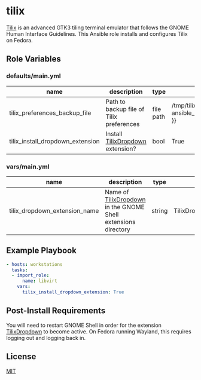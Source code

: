 # tilix

[Tilix][tilix] is an advanced GTK3 tiling terminal emulator that follows the
GNOME Human Interface Guidelines. This Ansible role installs and configures
Tilix on Fedora.

## Role Variables

### defaults/main.yml

|name|description|type|default|
|---|---|---|---|
|tilix_preferences_backup_file|Path to backup file of Tilix preferences|file path|/tmp/tilix_preferences.{{ ansible_date_time.epoch }}|
|tilix_install_dropdown_extension|Install [TilixDropdown][tilixdropdown] extension?|bool|True|

### vars/main.yml

|name|description|type|default|
|---|---|---|---|
|tilix_dropdown_extension_name|Name of [TilixDropdown][tilixdropdown] in the GNOME Shell extensions directory|string|TilixDropdown@ivkuzev@gmail.com|

## Example Playbook

```yaml
- hosts: workstations
  tasks:
  - import_role:
      name: libvirt
    vars:
      tilix_install_dropdown_extension: True
```

## Post-Install Requirements

You will need to restart GNOME Shell in order for the extension
[TilixDropdown][tilixdropdown] to become active. On Fedora running Wayland,
this requires logging out and logging back in.

## License

[MIT](LICENSE)


[tilix]: https://gnunn1.github.io/tilix-web/
[tilixdropdown]: https://github.com/ivoarch/gnome-shell-TilixDropdown
